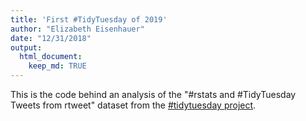```yaml
---
title: 'First #TidyTuesday of 2019'
author: "Elizabeth Eisenhauer"
date: "12/31/2018"
output: 
  html_document:
    keep_md: TRUE
---
```



This is the code behind an analysis of the "#rstats and #TidyTuesday Tweets from rtweet" dataset from the [#tidytuesday project](https://github.com/rfordatascience/tidytuesday/tree/master/data/2019/2019-01-01).









